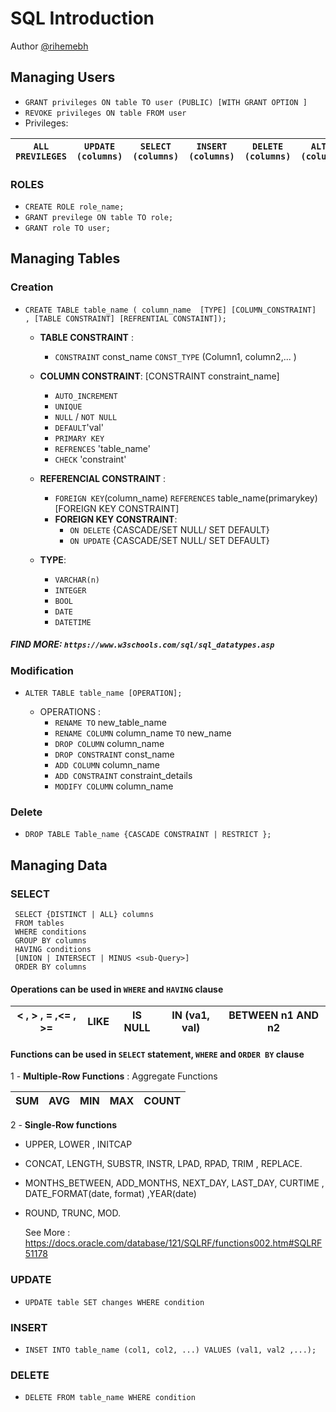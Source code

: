 
# SQL Introduction

Author [@rihemebh](https://github.com/rihemebh)

## Managing Users

- ``GRANT privileges ON table TO user (PUBLIC) [WITH GRANT OPTION ]``
- ``REVOKE privileges ON table FROM user``
- Privileges:

|``ALL PREVILEGES``|``UPDATE (columns)``|``SELECT (columns)``|``INSERT (columns)``|``DELETE (columns)``|``ALTER (columns)``| ``INDEX``|
| --- | --- | --- | --- | --- | --- | --- |

### ROLES

- ``
    CREATE ROLE role_name;
``
- ``
   GRANT previlege ON table TO role;
``
- ``
 GRANT role TO user;
``

## Managing Tables

### Creation

- ``CREATE TABLE table_name ( column_name  [TYPE] [COLUMN_CONSTRAINT]  , [TABLE CONSTRAINT] [REFRENTIAL CONSTAINT]);``

  - **TABLE CONSTRAINT** :
    - ``CONSTRAINT`` const_name ``CONST_TYPE`` (Column1, column2,... )
  - **COLUMN CONSTRAINT**:
      [CONSTRAINT constraint_name]
    - `` AUTO_INCREMENT ``
    - ``UNIQUE``
    - ``NULL`` / ``NOT NULL``
    - ``DEFAULT``'val'
    - ``PRIMARY KEY``
    - ``REFRENCES`` 'table_name'
    - ``CHECK`` 'constraint'

  - **REFERENCIAL CONSTRAINT** :
    - ``FOREIGN KEY``(column_name) ``REFERENCES`` table_name(primarykey) [FOREIGN KEY CONSTRAINT]
    - **FOREIGN KEY CONSTRAINT**:
      - ``ON DELETE`` {CASCADE/SET NULL/ SET DEFAULT}
      - ``ON UPDATE`` {CASCADE/SET NULL/ SET DEFAULT}

  - **TYPE**:
    - ``VARCHAR(n)``
    - ``INTEGER``
    - ``BOOL``
    - ``DATE``
    - ``DATETIME``

##### FIND MORE: `https://www.w3schools.com/sql/sql_datatypes.asp`

### Modification

- ``ALTER TABLE table_name [OPERATION];``

  - OPERATIONS :
    - ``RENAME TO`` new_table_name
    - ``RENAME COLUMN`` column_name ``TO`` new_name
    - ``DROP COLUMN`` column_name
    - ``DROP CONSTRAINT`` const_name
    - ``ADD COLUMN`` column_name
    - ``ADD CONSTRAINT`` constraint_details
    - ``MODIFY COLUMN`` column_name

### Delete

- ``DROP TABLE Table_name {CASCADE CONSTRAINT | RESTRICT };``

## Managing Data

### SELECT

     SELECT {DISTINCT | ALL} columns
     FROM tables 
     WHERE conditions
     GROUP BY columns 
     HAVING conditions
     [UNION | INTERSECT | MINUS <sub-Query>]
     ORDER BY columns 

#### Operations can be used in ``WHERE`` and ``HAVING`` clause

 |< , > , = ,<= , >= |LIKE|IS NULL|IN (va1, val)|BETWEEN n1 AND n2|
 | --- | --- | --- | --- | --- |
  
#### Functions can be used in ``SELECT`` statement, ``WHERE`` and ``ORDER BY`` clause

1 - **Multiple-Row Functions** : Aggregate Functions

 | SUM|AVG|MIN|MAX|COUNT|
 | --- | --- | --- | --- | --- |

2  - **Single-Row functions**

- UPPER, LOWER , INITCAP
- CONCAT, LENGTH, SUBSTR, INSTR, LPAD, RPAD, TRIM , REPLACE.
- MONTHS_BETWEEN, ADD_MONTHS, NEXT_DAY, LAST_DAY, CURTIME , DATE_FORMAT(date, format) ,YEAR(date)
- ROUND, TRUNC, MOD.

  See More : <https://docs.oracle.com/database/121/SQLRF/functions002.htm#SQLRF51178>

### UPDATE

- ``
  UPDATE table
  SET changes
  WHERE condition
  ``

### INSERT

- ``INSET INTO table_name (col1, col2, ...) VALUES (val1, val2 ,...);``

### DELETE

- ``DELETE FROM table_name WHERE condition``
